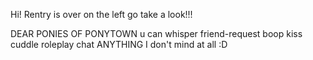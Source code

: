 Hi! Rentry is over on the left go take a look!!!

DEAR PONIES OF PONYTOWN u can whisper friend-request boop kiss cuddle roleplay chat ANYTHING I don't mind at all :D
